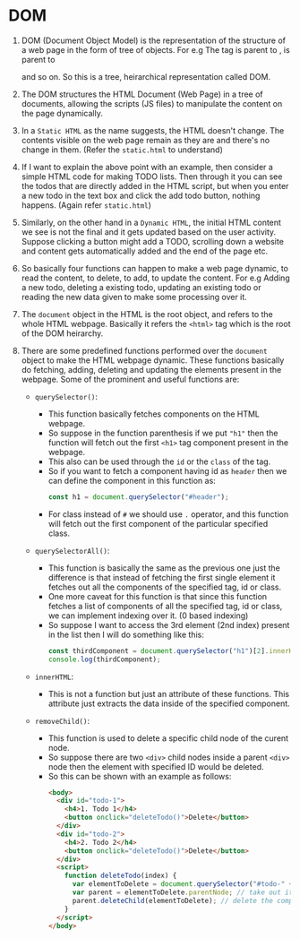 # DOM

1. DOM (Document Object Model) is the representation of the structure of a web page in the form of tree of objects. For e.g The <html> tag is parent to <body>, <body> is parent to <div> and so on. So this is a tree, heirarchical representation called DOM.

2. The DOM structures the HTML Document (Web Page) in a tree of documents, allowing the scripts (JS files) to manipulate the content on the page dynamically.

3. In a `Static HTML` as the name suggests, the HTML doesn't change. The contents visible on the web page remain as they are and there's no change in them. (Refer the `static.html` to understand)

4. If I want to explain the above point with an example, then consider a simple HTML code for making TODO lists. Then through it you can see the todos that are directly added in the HTML script, but when you enter a new todo in the text box and click the add todo button, nothing happens. (Again refer `static.html`)

5. Similarly, on the other hand in a `Dynamic HTML`, the initial HTML content we see is not the final and it gets updated based on the user activity. Suppose clicking a button might add a TODO, scrolling down a website and content gets automatically added and the end of the page etc.

6. So basically four functions can happen to make a web page dynamic, to read the content, to delete, to add, to update the content. For e.g Adding a new todo, deleting a existing todo, updating an existing todo or reading the new data given to make some processing over it.

7. The `document` object in the HTML is the root object, and refers to the whole HTML webpage. Basically it refers the `<html>` tag which is the root of the DOM heirarchy.

8. There are some predefined functions performed over the `document` object to make the HTML webpage dynamic. These functions basically do fetching, adding, deleting and updating the elements present in the webpage. Some of the prominent and useful functions are:

   - `querySelector()`:

     - This function basically fetches components on the HTML webpage.
     - So suppose in the function parenthesis if we put `"h1"` then the function will fetch out the first `<h1>` tag component present in the webpage.
     - This also can be used through the `id` or the `class` of the tag.
     - So if you want to fetch a component having id as `header` then we can define the component in this function as:
       ```javascript
       const h1 = document.querySelector("#header");
       ```
     - For class instead of `#` we should use `.` operator, and this function will fetch out the first component of the particular specified class.

   - `querySelectorAll()`:

     - This function is basically the same as the previous one just the difference is that instead of fetching the first single element it fetches out all the components of the specified tag, id or class.
     - One more caveat for this function is that since this function fetches a list of components of all the specified tag, id or class, we can implement indexing over it. (0 based indexing)
     - So suppose I want to access the 3rd element (2nd index) present in the list then I will do something like this:
       ```javascript
       const thirdComponent = document.querySelector("h1")[2].innerHTML;
       console.log(thirdComponent);
       ```

   - `innerHTML`:

     - This is not a function but just an attribute of these functions. This attribute just extracts the data inside of the specified component.

   - `removeChild()`:
     - This function is used to delete a specific child node of the curent node.
     - So suppose there are two `<div>` child nodes inside a parent `<div>` node then the element with specified ID would be deleted.
     - So this can be shown with an example as follows:
       ```html
       <body>
         <div id="todo-1">
           <h4>1. Todo 1</h4>
           <button onclick="deleteTodo()">Delete</button>
         </div>
         <div id="todo-2">
           <h4>2. Todo 2</h4>
           <button onclick="deleteTodo()">Delete</button>
         </div>
         <script>
           function deleteTodo(index) {
             var elementToDelete = document.querySelector("#todo-" + index); // select the component to be deleted
             var parent = elementToDelete.parentNode; // take out its parent
             parent.deleteChild(elementToDelete); // delete the component through this parent
           }
         </script>
       </body>
       ```

